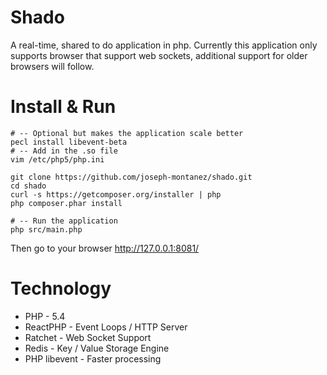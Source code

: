 Shado
=====

A real-time, shared to do application in php. Currently this application only supports browser that support web sockets, additional support for older browsers will follow.

Install & Run
=====
    # -- Optional but makes the application scale better
    pecl install libevent-beta
    # -- Add in the .so file
    vim /etc/php5/php.ini 
    
    git clone https://github.com/joseph-montanez/shado.git
    cd shado
    curl -s https://getcomposer.org/installer | php
    php composer.phar install
    
    # -- Run the application
    php src/main.php

Then go to your browser http://127.0.0.1:8081/

Technology
=====

 * PHP - 5.4
 * ReactPHP - Event Loops / HTTP Server
 * Ratchet - Web Socket Support
 * Redis - Key / Value Storage Engine
 * PHP libevent - Faster processing
